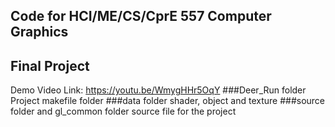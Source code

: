 ## Code for HCI/ME/CS/CprE 557 Computer Graphics

## Final Project
Demo Video Link: https://youtu.be/WmygHHr5OqY
###Deer_Run folder
Project makefile folder
###data folder
shader, object and texture
###source folder and gl_common folder
source file for the project
